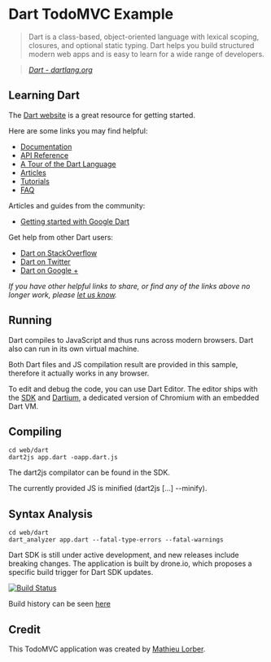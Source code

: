 # Dart TodoMVC Example

> Dart is a class-based, object-oriented language with lexical scoping, closures, and optional static typing. Dart helps you build structured modern web apps and is easy to learn for a wide range of developers.

> _[Dart - dartlang.org](http://dartlang.org)_


## Learning Dart

The [Dart website](http://www.dartlang.org) is a great resource for getting started.

Here are some links you may find helpful:

* [Documentation](http://www.dartlang.org/docs/technical-overview)
* [API Reference](http://api.dartlang.org/docs/releases/latest)
* [A Tour of the Dart Language](http://www.dartlang.org/docs/dart-up-and-running/contents/ch02.html)
* [Articles](http://www.dartlang.org/articles)
* [Tutorials](http://www.dartlang.org/docs/tutorials)
* [FAQ](http://www.dartlang.org/support/faq.html)

Articles and guides from the community:

* [Getting started with Google Dart](http://www.techrepublic.com/blog/webmaster/getting-started-with-google-dart/931)

Get help from other Dart users:

* [Dart on StackOverflow](http://stackoverflow.com/questions/tagged/dart)
* [Dart on Twitter](http://twitter.com/dart_lang)
* [Dart on Google +](https://plus.google.com/+dartlang/posts)

_If you have other helpful links to share, or find any of the links above no longer work, please [let us know](https://github.com/addyosmani/todomvc/issues)._


## Running

Dart compiles to JavaScript and thus runs across modern browsers. Dart also can run in its own virtual machine.

Both Dart files and JS compilation result are provided in this sample, therefore it actually works in any browser.

To edit and debug the code, you can use Dart Editor. The editor ships with the [SDK](http://dartlang.org) and [Dartium](http://www.dartlang.org/dartium/), a dedicated version of Chromium with an embedded Dart VM.


## Compiling

```
cd web/dart
dart2js app.dart -oapp.dart.js
```

The dart2js compilator can be found in the SDK.

The currently provided JS is minified (dart2js [...] --minify).


## Syntax Analysis

```
cd web/dart
dart_analyzer app.dart --fatal-type-errors --fatal-warnings
```

Dart SDK is still under active development, and new releases include breaking changes. The application is built by drone.io, which proposes a specific build trigger for Dart SDK updates.

[![Build Status](https://drone.io/mlorber/todomvc-dart/status.png)](https://drone.io/mlorber/todomvc-dart/latest)

Build history can be seen [here](https://drone.io/mlorber/todomvc-dart)


## Credit

This TodoMVC application was created by [Mathieu Lorber](http://mlorber.net).
